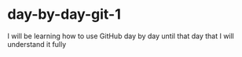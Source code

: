 # day-by-day-git-1
I will be learning how to use GitHub day by day until that day that I will understand it fully

